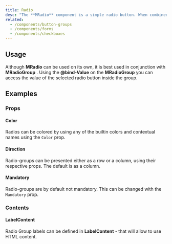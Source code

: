 ```yaml
---
title: Radio
desc: "The **MRadio** component is a simple radio button. When combined with the **MRadioGroup** component you can provide groupable functionality to allow users to select from a predefined set of options."
related:
  - /components/button-groups
  - /components/forms
  - /components/checkboxes
---
```


## Usage

Although **MRadio** can be used on its own, it is best used in conjunction with **MRadioGroup** . Using the **@bind-Value** on the **MRadioGroup** you can access the value of the selected radio button inside the group.

<radio-usage></radio-usage>

## Examples

### Props

#### Color

Radios can be colored by using any of the builtin colors and contextual names using the `Color` prop.

<masa-example file="Examples.components.radio.Color"></masa-example>

#### Direction

Radio-groups can be presented either as a row or a column, using their respective props. The default is as a column.

<masa-example file="Examples.components.radio.Direction"></masa-example>

#### Mandatory

Radio-groups are by default not mandatory. This can be changed with the `Mandatory` prop.

<masa-example file="Examples.components.radio.Mandatory"></masa-example>

### Contents

#### LabelContent

Radio Group labels can be defined in **LabelContent** - that will allow to use HTML content.

<masa-example file="Examples.components.radio.LabelContent"></masa-example>